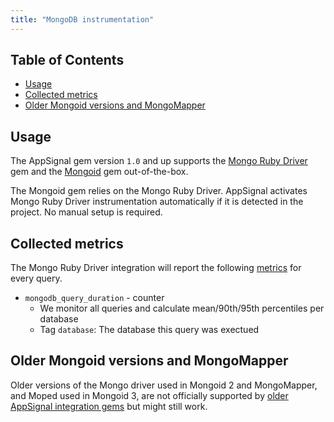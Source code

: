 ```yaml
---
title: "MongoDB instrumentation"
---
```


## Table of Contents

- [Usage](#usage)
- [Collected metrics](#collected-metrics)
- [Older Mongoid versions and MongoMapper](#Older-Mongoid-versions-and-MongoMapper)

## Usage

The AppSignal gem version `1.0` and up supports the [Mongo Ruby Driver] gem and the [Mongoid] gem out-of-the-box.

The Mongoid gem relies on the Mongo Ruby Driver. AppSignal activates Mongo Ruby Driver instrumentation automatically if it is detected in the project. No manual setup is required.

## Collected metrics

The Mongo Ruby Driver integration will report the following [metrics](/metrics/custom.html) for every query.

- `mongodb_query_duration` - counter
  - We monitor all queries and calculate mean/90th/95th percentiles per database
  - Tag `database`: The database this query was exectued

## Older Mongoid versions and MongoMapper

Older versions of the Mongo driver used in Mongoid 2 and MongoMapper, and Moped used in Mongoid 3, are not officially supported by [older AppSignal integration gems] but might still work.

[Mongo Ruby Driver]: https://github.com/mongodb/mongo-ruby-driver
[Mongoid]: https://github.com/mongodb/mongoid
[older AppSignal integration gems]: /ruby/integrations/appsignal-gems.html
